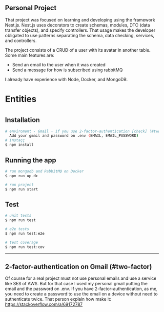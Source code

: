 ## Personal Project

That project was focused on learning and developing using the framework Nest.js.
Nest.js uses decorators to create schemas, modules, DTO (data transfer objects), and specify controllers. 
That usage makes the developer obligated to use patterns separating the schema, data checking, services, and controllers. 

The project consists of a CRUD of a user with its avatar in another table.
Some main features are: 
 *  Send an email to the user when it was created
 *  Send a message for how is subscribed using rabbitMQ

I already have experience with Node, Docker, and MongoDB.


# Entities
  
#

## Installation

```bash
# enviroment - Gmail - if you use 2-factor-authentication [check] (#two-factor)
  Add your gmail and password on .env (EMAIL, EMAIL_PASSWORD)
# instaçç
$ npm install
```

## Running the app

```bash
# run mongodb and RabbitMQ on Docker
$ npm run up-dc

# run project
$ npm run start

```

## Test

```bash
# unit tests
$ npm run test

# e2e tests
$ npm run test:e2e

# test coverage
$ npm run test:cov
```

---

## 2-factor-authentication on Gmail (#two-factor)

Of course for a real project must not use personal emails and use a service like SES of AWS. But for that case I used my personal gmail putting the email and the password on .env. If you have 2-factor-authentication, as me, you need to create a password to use the email on a device without need to authenticate twice. That person explain how make it: https://stackoverflow.com/a/69172787
